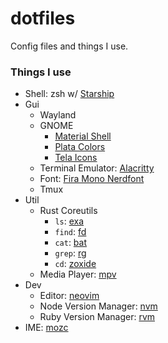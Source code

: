 # dotfiles

Config files and things I use.

### Things I use
* Shell: zsh w/ [Starship](https://github.com/starship/starship)
* Gui
  * Wayland
  * GNOME
    * [Material Shell](https://github.com/material-shell/material-shell)
    * [Plata Colors](https://www.gnome-look.org/p/1342612/)
    * [Tela Icons](https://github.com/vinceliuice/Tela-icon-theme)
  * Terminal Emulator: [Alacritty](https://github.com/alacritty/alacritty)
  * Font: [Fira Mono Nerdfont](https://github.com/ryanoasis/nerd-fonts/releases)
  * Tmux
* Util
  * Rust Coreutils
    * `ls`: [exa](https://github.com/ogham/exa)
    * `find`: [fd](https://github.com/sharkdp/fd)
    * `cat`: [bat](https://github.com/sharkdp/bat)
    * `grep`: [rg](https://github.com/BurntSushi/ripgrep)
    * `cd`: [zoxide](https://github.com/ajeetdsouza/zoxide)
  * Media Player: [mpv](https://mpv.io)
* Dev
  * Editor: [neovim](https://github.com/neovim/neovim)
  * Node Version Manager: [nvm](https://github.com/nvm-sh/nvm)
  * Ruby Version Manager: [rvm](http://rvm.io/)
* IME: [mozc](https://github.com/google/mozc)
